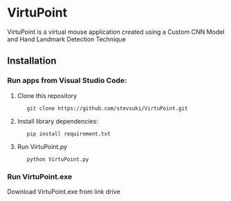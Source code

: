 # VirtuPoint
VirtuPoint is a virtual mouse application created using a Custom CNN Model and Hand Landmark Detection Technique

## Installation
### Run apps from Visual Studio Code:
1. Clone this repository
   ```
      git clone https://github.com/stevsuki/VirtuPoint.git
   ```
2. Install library dependencies:
   ```
      pip install requirement.txt
   ```
4. Run VirtuPoint.py
   ```
      python VirtuPoint.py
   ```
### Run VirtuPoint.exe
Download VirtuPoint.exe from link drive

